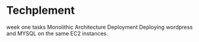 # Techplement
week one tasks
Monolithic Architecture Deployment
Deploying wordpress and MYSQL on the same EC2 instances.
